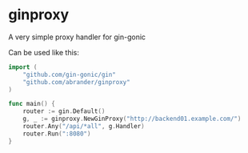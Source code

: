 # ginproxy
A very simple proxy handler for gin-gonic

Can be used like this:

```go
import (
	"github.com/gin-gonic/gin"
	"github.com/abrander/ginproxy"
)

func main() {
	router := gin.Default()
	g, _ := ginproxy.NewGinProxy("http://backend01.example.com/")
	router.Any("/api/*all", g.Handler)
	router.Run(":8080")
}
```
